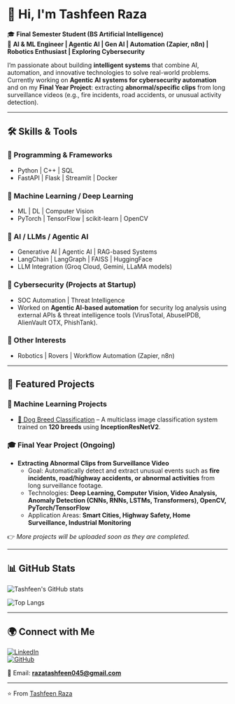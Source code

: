 # 👋 Hi, I'm Tashfeen Raza  

🎓 **Final Semester Student (BS Artificial Intelligence)**  
🚀 **AI & ML Engineer | Agentic AI | Gen AI | Automation (Zapier, n8n) | Robotics Enthusiast | Exploring Cybersecurity**  

I’m passionate about building **intelligent systems** that combine AI, automation, and innovative technologies to solve real-world problems.  
Currently working on **Agentic AI systems for cybersecurity automation** and on my **Final Year Project**: extracting **abnormal/specific clips** from long surveillance videos (e.g., fire incidents, road accidents, or unusual activity detection).  

---

## 🛠️ Skills & Tools  

### 🔹 Programming & Frameworks  
- Python | C++ | SQL  
- FastAPI | Flask | Streamlit | Docker  

### 🔹 Machine Learning / Deep Learning  
- ML | DL | Computer Vision  
- PyTorch | TensorFlow | scikit-learn | OpenCV  

### 🔹 AI / LLMs / Agentic AI  
- Generative AI | Agentic AI | RAG-based Systems  
- LangChain | LangGraph | FAISS | HuggingFace  
- LLM Integration (Groq Cloud, Gemini, LLaMA models)  

### 🔹 Cybersecurity (Projects at Startup)  
- SOC Automation | Threat Intelligence  
- Worked on **Agentic AI-based automation** for security log analysis using external APIs & threat intelligence tools (VirusTotal, AbuseIPDB, AlienVault OTX, PhishTank).  

### 🔹 Other Interests  
- Robotics | Rovers | Workflow Automation (Zapier, n8n)  

---

## 📌 Featured Projects  

### 🧠 Machine Learning Projects  
- [🐶 Dog Breed Classification](https://github.com/tashfeenraza297/Dog-Breed-Classification) – A multiclass image classification system trained on **120 breeds** using **InceptionResNetV2**.  

### 🎓 Final Year Project (Ongoing)  
- **Extracting Abnormal Clips from Surveillance Video**  
  - Goal: Automatically detect and extract unusual events such as **fire incidents, road/highway accidents, or abnormal activities** from long surveillance footage.  
  - Technologies: **Deep Learning, Computer Vision, Video Analysis, Anomaly Detection (CNNs, RNNs, LSTMs, Transformers), OpenCV, PyTorch/TensorFlow**  
  - Application Areas: **Smart Cities, Highway Safety, Home Surveillance, Industrial Monitoring**  

👉 *More projects will be uploaded soon as they are completed.*  

---

## 📊 GitHub Stats  

![Tashfeen's GitHub stats](https://github-readme-stats.vercel.app/api?username=tashfeenraza297&show_icons=true&theme=tokyonight)  

![Top Langs](https://github-readme-stats.vercel.app/api/top-langs/?username=tashfeenraza297&layout=compact&theme=tokyonight)  

---

## 🌍 Connect with Me  

[![LinkedIn](https://img.shields.io/badge/LinkedIn-0A66C2?logo=linkedin&logoColor=white)](https://www.linkedin.com/in/tashfeen-raza-2a8b35253)  
[![GitHub](https://img.shields.io/badge/GitHub-000?logo=github&logoColor=white)](https://github.com/tashfeenraza297)  

📧 Email: **razatashfeen045@gmail.com**  

---

⭐️ From [Tashfeen Raza](https://github.com/tashfeenraza297)  

